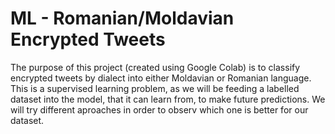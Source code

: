 # ML - Romanian/Moldavian Encrypted Tweets
The purpose of this project (created using Google Colab) is to classify encrypted tweets by dialect into either Moldavian or Romanian language. This is a supervised learning problem, as we will be feeding a labelled dataset into the model, that it can learn from, to make future predictions. We will try different aproaches in order to observ which one is better for our dataset.
